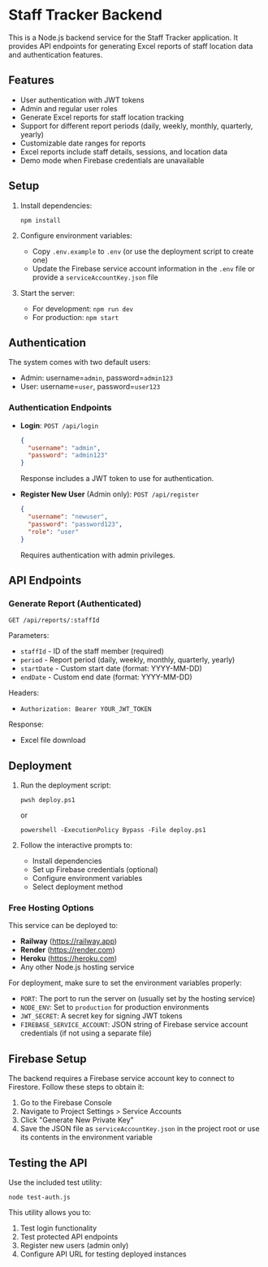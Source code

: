 # Staff Tracker Backend

This is a Node.js backend service for the Staff Tracker application. It provides API endpoints for generating Excel reports of staff location data and authentication features.

## Features

- User authentication with JWT tokens
- Admin and regular user roles
- Generate Excel reports for staff location tracking
- Support for different report periods (daily, weekly, monthly, quarterly, yearly)
- Customizable date ranges for reports
- Excel reports include staff details, sessions, and location data
- Demo mode when Firebase credentials are unavailable

## Setup

1. Install dependencies:
   ```
   npm install
   ```

2. Configure environment variables:
   - Copy `.env.example` to `.env` (or use the deployment script to create one)
   - Update the Firebase service account information in the `.env` file or provide a `serviceAccountKey.json` file

3. Start the server:
   - For development: `npm run dev`
   - For production: `npm start`

## Authentication

The system comes with two default users:
- Admin: username=`admin`, password=`admin123`
- User: username=`user`, password=`user123`

### Authentication Endpoints

- **Login**: `POST /api/login`
  ```json
  {
    "username": "admin",
    "password": "admin123"
  }
  ```
  Response includes a JWT token to use for authentication.

- **Register New User** (Admin only): `POST /api/register`
  ```json
  {
    "username": "newuser",
    "password": "password123",
    "role": "user"
  }
  ```
  Requires authentication with admin privileges.

## API Endpoints

### Generate Report (Authenticated)

```
GET /api/reports/:staffId
```

Parameters:
- `staffId` - ID of the staff member (required)
- `period` - Report period (daily, weekly, monthly, quarterly, yearly)
- `startDate` - Custom start date (format: YYYY-MM-DD)
- `endDate` - Custom end date (format: YYYY-MM-DD)

Headers:
- `Authorization: Bearer YOUR_JWT_TOKEN`

Response:
- Excel file download

## Deployment

1. Run the deployment script:
   ```
   pwsh deploy.ps1
   ```
   or
   ```
   powershell -ExecutionPolicy Bypass -File deploy.ps1
   ```

2. Follow the interactive prompts to:
   - Install dependencies
   - Set up Firebase credentials (optional)
   - Configure environment variables
   - Select deployment method

### Free Hosting Options

This service can be deployed to:

- **Railway** (https://railway.app)
- **Render** (https://render.com)
- **Heroku** (https://heroku.com)
- Any other Node.js hosting service

For deployment, make sure to set the environment variables properly:
- `PORT`: The port to run the server on (usually set by the hosting service)
- `NODE_ENV`: Set to `production` for production environments
- `JWT_SECRET`: A secret key for signing JWT tokens
- `FIREBASE_SERVICE_ACCOUNT`: JSON string of Firebase service account credentials (if not using a separate file)

## Firebase Setup

The backend requires a Firebase service account key to connect to Firestore. Follow these steps to obtain it:

1. Go to the Firebase Console
2. Navigate to Project Settings > Service Accounts
3. Click "Generate New Private Key"
4. Save the JSON file as `serviceAccountKey.json` in the project root or use its contents in the environment variable

## Testing the API

Use the included test utility:

```
node test-auth.js
```

This utility allows you to:
1. Test login functionality
2. Test protected API endpoints
3. Register new users (admin only)
4. Configure API URL for testing deployed instances 